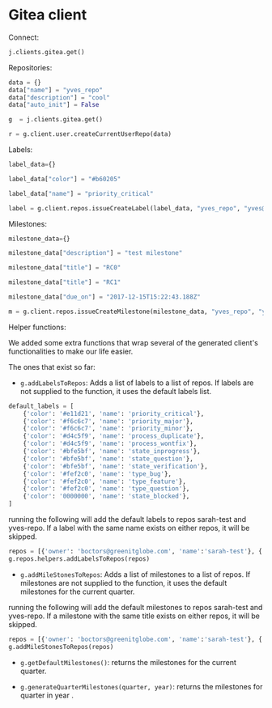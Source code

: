 # Gitea client

Connect:
```python
j.clients.gitea.get()
```

Repositories:
```python
data = {}
data["name"] = "yves_repo"
data["description"] = "cool"
data["auto_init"] = False

g  = j.clients.gitea.get()

r = g.client.user.createCurrentUserRepo(data)
```

Labels:
```python
label_data={}

label_data["color"] = "#b60205"

label_data["name"] = "priority_critical"

label = g.client.repos.issueCreateLabel(label_data, "yves_repo", "yves@vreegoebezig.be")
```

Milestones:
```python
milestone_data={}

milestone_data["description"] = "test milestone"

milestone_data["title"] = "RC0"

milestone_data["title"] = "RC1"

milestone_data["due_on"] = "2017-12-15T15:22:43.188Z"

m = g.client.repos.issueCreateMilestone(milestone_data, "yves_repo", "yves@vreegoebezig.be")
```


Helper functions:

We added some extra functions that wrap several of the generated client's functionalities to make our life easier.

The ones that exist so far:

- `g.addLabelsToRepos`: Adds a list of labels to a list of repos. If labels are not supplied to the function, it uses the default labels list.


```python
default_labels = [
    {'color': '#e11d21', 'name': 'priority_critical'},
    {'color': '#f6c6c7', 'name': 'priority_major'},
    {'color': '#f6c6c7', 'name': 'priority_minor'},
    {'color': '#d4c5f9', 'name': 'process_duplicate'},
    {'color': '#d4c5f9', 'name': 'process_wontfix'},
    {'color': '#bfe5bf', 'name': 'state_inprogress'},
    {'color': '#bfe5bf', 'name': 'state_question'},
    {'color': '#bfe5bf', 'name': 'state_verification'},
    {'color': '#fef2c0', 'name': 'type_bug'},
    {'color': '#fef2c0', 'name': 'type_feature'},
    {'color': '#fef2c0', 'name': 'type_question'},
    {'color': '0000000', 'name': 'state_blocked'},
]
```

running the following will add the default labels to repos sarah-test and yves-repo. If a label with the same name exists on either repos, it will be skipped.

```python
repos = [{'owner': 'boctors@greenitglobe.com', 'name':'sarah-test'}, {'owner': 'yves@vreegoebezig.be', 'name':'yves_repo'}]
g.repos.helpers.addLabelsToRepos(repos)
```


- `g.addMileStonesToRepos`: Adds a list of milestones to a list of repos. If milestones are not supplied to the function, it uses the default milestones for the current quarter.


running the following will add the default milestones to repos sarah-test and yves-repo. If a milestone with the same title exists on either repos, it will be skipped.

```python
repos = [{'owner': 'boctors@greenitglobe.com', 'name':'sarah-test'}, {'owner': 'yves@vreegoebezig.be', 'name':'yves_repo'}]
g.addMileStonesToRepos(repos)
```


- `g.getDefaultMilestones()`: returns the milestones for the current quarter.

- `g.generateQuarterMilestones(quarter, year)`: returns the milestones for quarter <quarter> in year <year>.
